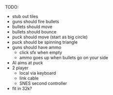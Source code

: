 TODO:

- stub out tiles
- guns should fire bullets
- bullets should move
- bullets should bounce
- puck should move (start as big circle)
- puck should be spinning triangle
- guns should have ammo
  - click sfx when empty
  - ammo goes up when bullets go on your side
- AI aims at puck
- 2 player
  - local via keyboard
  - link cable
  - SNES second controller
- fit in 32k?